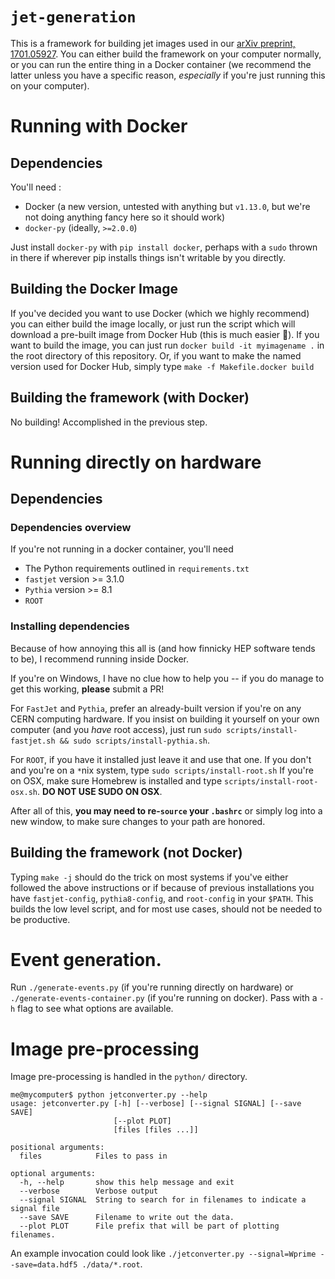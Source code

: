 # `jet-generation`

This is a framework for building jet images used in  our [arXiv preprint, 1701.05927](https://arxiv.org/abs/1701.05927). You can either build the framework on your computer normally, or you can run the entire thing in a Docker container (we recommend the latter unless you have a specific reason, *especially* if you're just running this on your computer).


# Running with Docker


## Dependencies


You'll need :

* Docker (a new version, untested with anything but `v1.13.0`, but we're not doing anything fancy here so it should work)
* `docker-py` (ideally, `>=2.0.0`)

Just install `docker-py` with `pip install docker`, perhaps with a `sudo` thrown in there if wherever pip installs things isn't writable by you directly.


## Building the Docker Image

If you've decided you want to use Docker (which we highly recommend) you can either build the image locally, or just run the script which will download a pre-built image from Docker Hub (this is much easier 🙂). If you want to build the image, you can just run `docker build -it myimagename .` in the root directory of this repository. Or, if you want to make the named version used for Docker Hub, simply type  `make -f Makefile.docker build`

## Building the framework (with Docker)

No building! Accomplished in the previous step.


# Running directly on hardware


## Dependencies

### Dependencies overview

If you're not running in a docker container, you'll need


* The Python requirements outlined in `requirements.txt`
* `fastjet` version >= 3.1.0
* `Pythia` version >= 8.1
* `ROOT`


### Installing dependencies

Because of how annoying this all is (and how finnicky HEP software tends to be), I recommend running inside Docker.

If you're on Windows, I have no clue how to help you -- if you do manage to get this working, **please** submit a PR!

For `FastJet` and `Pythia`, prefer an already-built version if you're on any CERN computing hardware. If you insist on building it yourself on your own computer (and you *have* root access), just run `sudo scripts/install-fastjet.sh && sudo scripts/install-pythia.sh`. 

For `ROOT`, if you have it installed just leave it and use that one. If you don't and you're on a `*`nix system, type `sudo scripts/install-root.sh` If you're on OSX, make sure Homebrew is installed and type `scripts/install-root-osx.sh`. **DO NOT USE SUDO ON OSX**.

After all of this, **you may need to re-`source` your `.bashrc`** or simply log into a new window, to make sure changes to your path are honored.



## Building the framework (not Docker)

Typing `make -j` should do the trick on most systems if you've either followed the above instructions or if because of previous installations you have `fastjet-config`, `pythia8-config`, and `root-config` in your `$PATH`. This builds the low level script, and for most use cases, should not be needed to be productive.


# Event generation.

Run `./generate-events.py` (if you're running directly on hardware) or `./generate-events-container.py` (if you're running on docker). Pass with a `-h` flag to see what options are available.



# Image pre-processing

Image pre-processing is handled in the `python/` directory. 


```
me@mycomputer$ python jetconverter.py --help
usage: jetconverter.py [-h] [--verbose] [--signal SIGNAL] [--save SAVE]
                       [--plot PLOT]
                       [files [files ...]]

positional arguments:
  files            Files to pass in

optional arguments:
  -h, --help       show this help message and exit
  --verbose        Verbose output
  --signal SIGNAL  String to search for in filenames to indicate a signal file
  --save SAVE      Filename to write out the data.
  --plot PLOT      File prefix that will be part of plotting filenames.
```

An example invocation could look like `./jetconverter.py --signal=Wprime --save=data.hdf5 ./data/*.root`.


